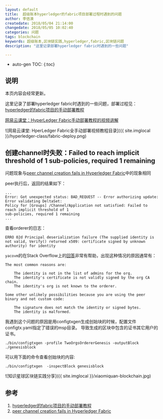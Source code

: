 ```yaml
---
layout: default
title:  超级账本hyperledger的fabric项目部署过程时遇到的问题
author: 李佶澳
createdate: 2018/05/04 21:14:00
changedate: 2018/05/05 10:02:40
categories: 问题
tags: blockchain
keywords: 超级账本,区块链实践,hyperledger,fabric,区块链问题
description: "这里记录部署hyperledger fabric时遇到的一些问题"

---
```


* auto-gen TOC:
{:toc}

## 说明

本页内容会经常更新。

这里记录了部署hyperledger fabric时遇到的一些问题，部署过程见：[hyperledger的fabric项目的手动部署教程][1]

[网易云课堂：HyperLedger Fabric手动部署教程的视频讲解](http://study.163.com/course/introduction.htm?courseId=1005326005&share=2&shareId=400000000376006)

![网易云课堂: HperLedger Fabric全手动部署视频教程目录]({{ site.imglocal }}/hyperledger-class/fabric-deploy.png)

## 创建channel时失败：Failed to reach implicit threshold of 1 sub-policies, required 1 remaining

问题现象与[peer channel creation fails in Hyperledger Fabric][2]中的现象相同

peer执行后，返回的结果如下：

	...
	Error: Got unexpected status: BAD_REQUEST -- Error authorizing update: Error validating DeltaSet: 
	Policy for [Groups] /Channel/Application not satisfied: Failed to reach implicit threshold of 1 
	sub-policies, required 1 remaining
	...

查看orderer的日志：

	ERRO 02d Principal deserialization failure (The supplied identity is
	not valid, Verify() returned x509: certificate signed by unknown
	authority) for identity

`yacovm`的在Stack Overflow上的[回答][2]非常有帮助，出现这种情况的原因通常有：

	The most common reasons are:
	
	    The identity is not in the list of admins for the org.
	    The identity's certificate is not validly signed by the org CA chain.
	    The identity's org is not known to the orderer.
	
	Some other unlikely possibilities because you are using the peer binary and not custom code:
	
	    The signature does not match the identity or signed bytes.
	    The identity is malformed.

我遇到这个问题的原因是用configtxgen生成创始块的时候，配置文件configtx.yaml指定了错误的msp目录。
导致生成的区块中包含的证书其它用户的证书。

	./bin/configtxgen -profile TwoOrgsOrdererGenesis -outputBlock ./genesisblock

可以用下面的命令查看创始块的内容:

	./bin/configtxgen  -inspectBlock genesisblock

![知识星球区块链实践分享]({{ site.imglocal }}/xiaomiquan-blockchain.jpg)

## 参考

1. [hyperledger的fabric项目的手动部署教程][1]
2. [peer channel creation fails in Hyperledger Fabric][2]

[1]: http://www.lijiaocn.com/%E9%A1%B9%E7%9B%AE/2018/04/26/hyperledger-fabric-deploy.html  "hyperledger的fabric项目的手动部署教程" 
[2]: https://stackoverflow.com/questions/45726536/peer-channel-creation-fails-in-hyperledger-fabric "peer channel creation fails in Hyperledger Fabric"
